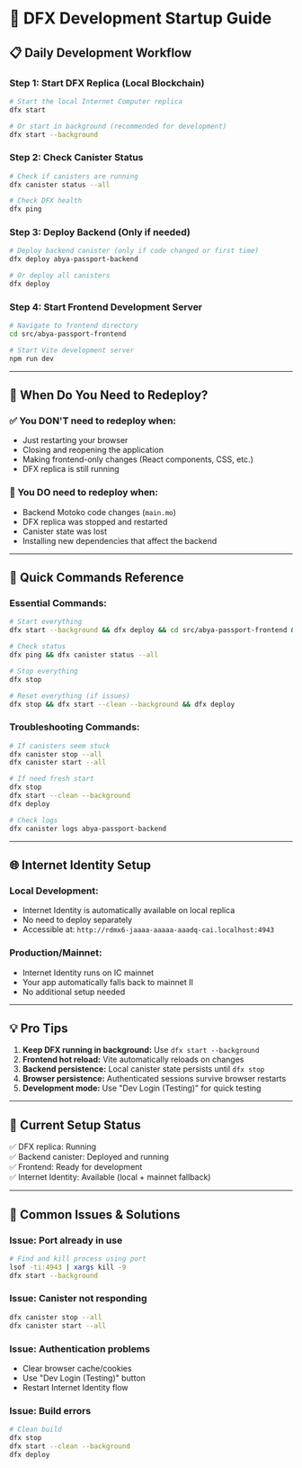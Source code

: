 # 🚀 DFX Development Startup Guide

## 📋 Daily Development Workflow

### **Step 1: Start DFX Replica (Local Blockchain)**

```bash
# Start the local Internet Computer replica
dfx start

# Or start in background (recommended for development)
dfx start --background
```

### **Step 2: Check Canister Status**

```bash
# Check if canisters are running
dfx canister status --all

# Check DFX health
dfx ping
```

### **Step 3: Deploy Backend (Only if needed)**

```bash
# Deploy backend canister (only if code changed or first time)
dfx deploy abya-passport-backend

# Or deploy all canisters
dfx deploy
```

### **Step 4: Start Frontend Development Server**

```bash
# Navigate to frontend directory
cd src/abya-passport-frontend

# Start Vite development server
npm run dev
```

---

## 🔄 **When Do You Need to Redeploy?**

### **✅ You DON'T need to redeploy when:**

- Just restarting your browser
- Closing and reopening the application
- Making frontend-only changes (React components, CSS, etc.)
- DFX replica is still running

### **🔄 You DO need to redeploy when:**

- Backend Motoko code changes (`main.mo`)
- DFX replica was stopped and restarted
- Canister state was lost
- Installing new dependencies that affect the backend

---

## 🎯 **Quick Commands Reference**

### **Essential Commands:**

```bash
# Start everything
dfx start --background && dfx deploy && cd src/abya-passport-frontend && npm run dev

# Check status
dfx ping && dfx canister status --all

# Stop everything
dfx stop

# Reset everything (if issues)
dfx stop && dfx start --clean --background && dfx deploy
```

### **Troubleshooting Commands:**

```bash
# If canisters seem stuck
dfx canister stop --all
dfx canister start --all

# If need fresh start
dfx stop
dfx start --clean --background
dfx deploy

# Check logs
dfx canister logs abya-passport-backend
```

---

## 🌐 **Internet Identity Setup**

### **Local Development:**

- Internet Identity is automatically available on local replica
- No need to deploy separately
- Accessible at: `http://rdmx6-jaaaa-aaaaa-aaadq-cai.localhost:4943`

### **Production/Mainnet:**

- Internet Identity runs on IC mainnet
- Your app automatically falls back to mainnet II
- No additional setup needed

---

## 💡 **Pro Tips**

1. **Keep DFX running in background:** Use `dfx start --background`
2. **Frontend hot reload:** Vite automatically reloads on changes
3. **Backend persistence:** Local canister state persists until `dfx stop`
4. **Browser persistence:** Authenticated sessions survive browser restarts
5. **Development mode:** Use "Dev Login (Testing)" for quick testing

---

## 🔧 **Current Setup Status**

✅ DFX replica: Running  
✅ Backend canister: Deployed and running  
✅ Frontend: Ready for development  
✅ Internet Identity: Available (local + mainnet fallback)

---

## 🚨 **Common Issues & Solutions**

### **Issue: Port already in use**

```bash
# Find and kill process using port
lsof -ti:4943 | xargs kill -9
dfx start --background
```

### **Issue: Canister not responding**

```bash
dfx canister stop --all
dfx canister start --all
```

### **Issue: Authentication problems**

- Clear browser cache/cookies
- Use "Dev Login (Testing)" button
- Restart Internet Identity flow

### **Issue: Build errors**

```bash
# Clean build
dfx stop
dfx start --clean --background
dfx deploy
```
